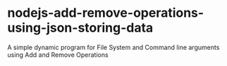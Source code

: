 # nodejs-add-remove-operations-using-json-storing-data
A simple dynamic program for File System and Command line arguments using Add and Remove Operations
